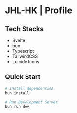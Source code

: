 # JHL-HK | Profile

## Tech Stacks

- Svelte
- bun
- Typescript
- TailwindCSS
- Luicide Icons

## Quick Start

```bash
# Install dependencies
bun install

# Run Development Server
bun run dev
```

